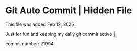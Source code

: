 # Git Auto Commit | Hidden File

This file was added Feb 12, 2025

Just for fun and keeping my daily git commit active 🤪

commit number: 21994
